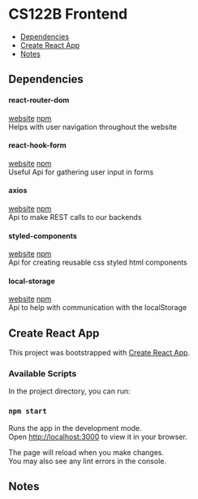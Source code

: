 # CS122B Frontend

- [Dependencies](#dependencies)
- [Create React App](#create-react-app)
- [Notes](#notes)

## Dependencies

#### react-router-dom 
[website](https://github.com/remix-run/react-router) [npm](https://www.npmjs.com/package/react-router-dom) \
Helps with user navigation throughout the website

#### react-hook-form
[website](https://react-hook-form.com) [npm](https://www.npmjs.com/package/react-hook-form) \
Useful Api for gathering user input in forms

#### axios
[website](https://axios-http.com/) [npm](https://www.npmjs.com/package/axios) \
Api to make REST calls to our backends

#### styled-components
[website](https://styled-components.com/) [npm](https://www.npmjs.com/package/styled-components) \
Api for creating reusable css styled html components

#### local-storage
[website](https://github.com/bevacqua/local-storage) [npm](https://www.npmjs.com/package/local-storage) \
Api to help with communication with the localStorage

## Create React App

This project was bootstrapped with [Create React App](https://github.com/facebook/create-react-app).

### Available Scripts

In the project directory, you can run:

### `npm start`

Runs the app in the development mode.\
Open [http://localhost:3000](http://localhost:3000) to view it in your browser.

The page will reload when you make changes.\
You may also see any lint errors in the console.

## Notes
